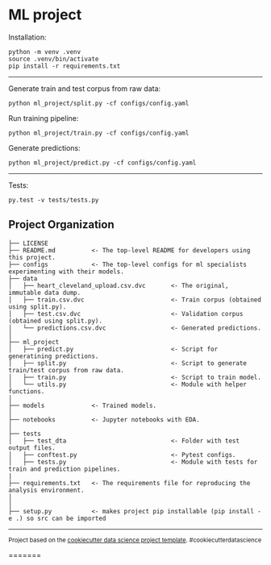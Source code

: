 ML project
==============================

Installation:

~~~
python -m venv .venv
source .venv/bin/activate
pip install -r requirements.txt
~~~
-------------------------------

Generate train and test corpus from raw data:
~~~
python ml_project/split.py -cf configs/config.yaml
~~~

Run training pipeline:
~~~
python ml_project/train.py -cf configs/config.yaml
~~~

Generate predictions:
~~~
python ml_project/predict.py -cf configs/config.yaml
~~~
-------------------------------
Tests:
~~~
py.test -v tests/tests.py
~~~

Project Organization
------------

    ├── LICENSE
    ├── README.md          <- The top-level README for developers using this project.
    ├── configs            <- The top-level configs for ml specialists experimenting with their models. 
    ├── data
    │   ├── heart_cleveland_upload.csv.dvc       <- The original, immutable data dump.
    │   ├── train.csv.dvc                        <- Train corpus (obtained using split.py).
    │   ├── test.csv.dvc                         <- Validation corpus (obtained using split.py).
    │   └── predictions.csv.dvc                  <- Generated predictions.
    │
    ├── ml_project
    │   ├── predict.py                           <- Script for generatining predictions.
    │   ├── split.py                             <- Script to generate train/test corpus from raw data.
    │   ├── train.py                             <- Script to train model.
    │   └── utils.py                             <- Module with helper functions.
    │
    ├── models             <- Trained models.
    │
    ├── notebooks          <- Jupyter notebooks with EDA.
    │
    ├── tests
    │   ├── test_dta                             <- Folder with test output files.
    │   ├── conftest.py                          <- Pytest configs.
    │   ├── tests.py                             <- Module with tests for train and prediction pipelines.
    |
    ├── requirements.txt   <- The requirements file for reproducing the analysis environment.
    │                 
    │
    ├── setup.py           <- makes project pip installable (pip install -e .) so src can be imported


--------

<p><small>Project based on the <a target="_blank" href="https://drivendata.github.io/cookiecutter-data-science/">cookiecutter data science project template</a>. #cookiecutterdatascience</small></p>
=======
